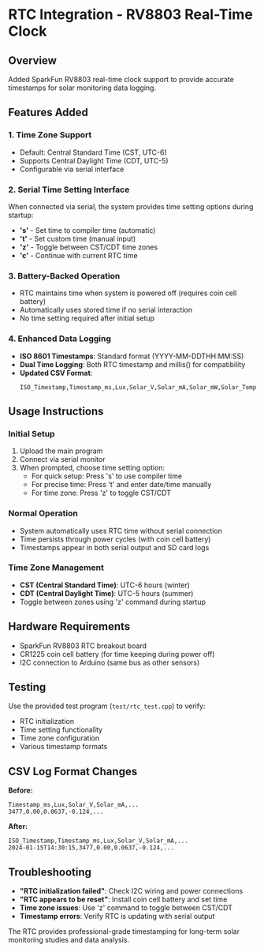 # RTC Integration - RV8803 Real-Time Clock

## Overview
Added SparkFun RV8803 real-time clock support to provide accurate timestamps for solar monitoring data logging.

## Features Added

### 1. **Time Zone Support**
- Default: Central Standard Time (CST, UTC-6)
- Supports Central Daylight Time (CDT, UTC-5) 
- Configurable via serial interface

### 2. **Serial Time Setting Interface**
When connected via serial, the system provides time setting options during startup:
- **'s'** - Set time to compiler time (automatic)
- **'t'** - Set custom time (manual input)
- **'z'** - Toggle between CST/CDT time zones
- **'c'** - Continue with current RTC time

### 3. **Battery-Backed Operation**
- RTC maintains time when system is powered off (requires coin cell battery)
- Automatically uses stored time if no serial interaction
- No time setting required after initial setup

### 4. **Enhanced Data Logging**
- **ISO 8601 Timestamps**: Standard format (YYYY-MM-DDTHH:MM:SS)
- **Dual Time Logging**: Both RTC timestamp and millis() for compatibility
- **Updated CSV Format**: 
  ```
  ISO_Timestamp,Timestamp_ms,Lux,Solar_V,Solar_mA,Solar_mW,Solar_Temp,...
  ```

## Usage Instructions

### Initial Setup
1. Upload the main program
2. Connect via serial monitor
3. When prompted, choose time setting option:
   - For quick setup: Press 's' to use compiler time
   - For precise time: Press 't' and enter date/time manually
   - For time zone: Press 'z' to toggle CST/CDT

### Normal Operation
- System automatically uses RTC time without serial connection
- Time persists through power cycles (with coin cell battery)
- Timestamps appear in both serial output and SD card logs

### Time Zone Management
- **CST (Central Standard Time)**: UTC-6 hours (winter)
- **CDT (Central Daylight Time)**: UTC-5 hours (summer)
- Toggle between zones using 'z' command during startup

## Hardware Requirements
- SparkFun RV8803 RTC breakout board
- CR1225 coin cell battery (for time keeping during power off)
- I2C connection to Arduino (same bus as other sensors)

## Testing
Use the provided test program (`test/rtc_test.cpp`) to verify:
- RTC initialization
- Time setting functionality
- Time zone configuration
- Various timestamp formats

## CSV Log Format Changes
**Before:**
```
Timestamp_ms,Lux,Solar_V,Solar_mA,...
3477,0.00,0.0637,-0.124,...
```

**After:**
```
ISO_Timestamp,Timestamp_ms,Lux,Solar_V,Solar_mA,...
2024-01-15T14:30:15,3477,0.00,0.0637,-0.124,...
```

## Troubleshooting
- **"RTC initialization failed"**: Check I2C wiring and power connections
- **"RTC appears to be reset"**: Install coin cell battery and set time
- **Time zone issues**: Use 'z' command to toggle between CST/CDT
- **Timestamp errors**: Verify RTC is updating with serial output

The RTC provides professional-grade timestamping for long-term solar monitoring studies and data analysis. 